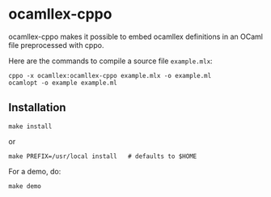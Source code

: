 ocamllex-cppo
=============

ocamllex-cppo makes it possible to embed ocamllex definitions in an
OCaml file preprocessed with cppo.

Here are the commands to compile a source file `example.mlx`:

```
cppo -x ocamllex:ocamllex-cppo example.mlx -o example.ml
ocamlopt -o example example.ml
```

Installation
------------

```
make install
```

or

```
make PREFIX=/usr/local install   # defaults to $HOME
```

For a demo, do:

```
make demo
```
